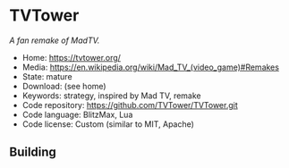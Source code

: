 # TVTower

_A fan remake of MadTV._

- Home: https://tvtower.org/
- Media: <https://en.wikipedia.org/wiki/Mad_TV_(video_game)#Remakes>
- State: mature
- Download: (see home)
- Keywords: strategy, inspired by Mad TV, remake
- Code repository: https://github.com/TVTower/TVTower.git
- Code language: BlitzMax, Lua
- Code license: Custom (similar to MIT, Apache)

## Building

